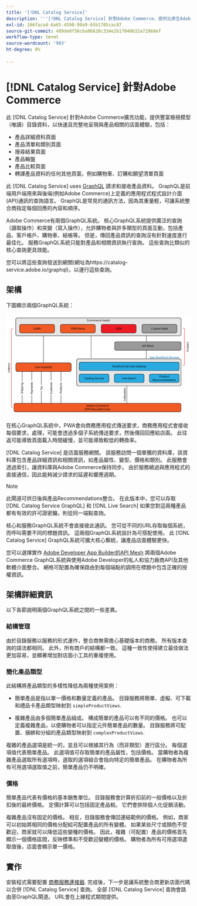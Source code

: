 ```yaml
---
title: '[!DNL Catalog Service]'
description: '''[!DNL Catalog Service] 針對Adobe Commerce，提供比原生Adobe Commerce GraphQL查詢更快速擷取「產品顯示頁面」和「產品清單頁面」內容的方法。'
exl-id: 266faca4-6a65-4590-99a9-65b1705cac87
source-git-commit: 489de0f56cba06620c334e2b17040b32a72968ef
workflow-type: tm+mt
source-wordcount: '903'
ht-degree: 0%

---
```


# [!DNL Catalog Service] 針對Adobe Commerce

此 [!DNL Catalog Service] 針對Adobe Commerce擴充功能，提供豐富檢視模型（唯讀）目錄資料，以快速且完整地呈現與產品相關的店面體驗，包括：

* 產品詳細資料頁面
* 產品清單和類別頁面
* 搜尋結果頁面
* 產品輪盤
* 產品比較頁面
* 轉譯產品資料的任何其他頁面，例如購物車、訂購和願望清單頁面

此 [!DNL Catalog Service] uses [GraphQL](https://graphql.org/) 請求和接收產品資料。 GraphQL是前端用戶端用來與後端(例如Adobe Commerce)上定義的應用程式程式設計介面(API)通訊的查詢語言。 GraphQL是常見的通訊方法，因為其重量輕，可讓系統整合商指定每個回應的內容和順序。

Adobe Commerce有兩個GraphQL系統。 核心GraphQL系統提供廣泛的查詢（讀取操作）和突變（寫入操作），允許購物者與許多類型的頁面互動，包括產品、客戶帳戶、購物車、結帳等。 但是，傳回產品資訊的查詢沒有針對速度進行最佳化。 服務GraphQL系統只能對產品和相關資訊執行查詢。 這些查詢比類似的核心查詢更具效能。

您可以將這些查詢發送到網關(網址為https://catalog-service.adobe.io/graphql)，以運行這些查詢。

## 架構

下圖顯示兩個GraphQL系統：

![目錄架構圖](assets/catalog-service-architecture.png)

在核心GraphQL系統中，PWA會向商務應用程式傳送要求，商務應用程式會接收每個要求，處理，可能會透過多個子系統傳送要求，然後傳回回應給店面。 此往返可能導致頁面載入時間緩慢，並可能導致較低的轉換率。

[!DNL Catalog Service] 是店面服務網關。 該服務訪問一個單獨的資料庫，該資料庫包含產品詳細資訊和相關資訊，如產品屬性、變型、價格和類別。 此服務會透過索引，讓資料庫與Adobe Commerce保持同步。
由於服務繞過與應用程式的直接通信，因此能夠減少請求的延遲和響應週期。

>[!NOTE]
>
>此閘道可供日後與產品Recommendations整合。 在此版本中，您可以存取 [!DNL Catalog Service GraphQL] 和 [!DNL Live Search] 如果您對這兩種產品都有有效的許可證密鑰，則從同一端點查詢。

核心和服務GraphQL系統不會直接彼此通訊。 您可從不同的URL存取每個系統，而呼叫需要不同的標題資訊。 這兩個GraphQL系統設計為可搭配使用。 此 [!DNL Catalog Service] GraphQL系統可擴大核心繫統，讓產品店面體驗更快。

您可以選擇實作 [Adobe Developer App Builder的API Mesh](https://developer.adobe.com/graphql-mesh-gateway/) 將兩個Adobe Commerce GraphQL系統與使用Adobe Developer的私人和協力廠商API及其他軟體介面整合。 網格可配置為確保路由到每個端點的調用在標題中包含正確的授權資訊。

## 架構詳細資訊

以下各節說明兩個GraphQL系統之間的一些差異。

### 結構管理

由於目錄服務以服務的形式運作，整合商無需擔心基礎版本的商務。 所有版本查詢的語法都相同。 此外，所有商戶的結構都一致。 這種一致性使得建立最佳做法更加容易，並顯著增加對店面小工具的重複使用。

### 簡化產品類型

此結構將產品類型的多樣性降低為兩種使用案例：

* 簡單產品是指以單一價格和數量定義的產品。 目錄服務將簡單、虛擬、可下載和禮品卡產品類型映射到 `simpleProductViews`.

* 複雜產品由多個簡單產品組成。 構成簡單的產品可以有不同的價格。 也可以定義複雜產品，以便購物者可以指定元件簡單產品的數量。 目錄服務將可配置、捆綁和分組的產品類型映射到 `complexProductViews`.

複雜的產品選項是統一的，並且可以根據其行為（而非類型）進行區分。 每個選項值代表簡單產品。 此選項值可存取簡單的產品屬性，包括價格。 當購物者為複雜產品選取所有選項時，選取的選項組合會指向特定的簡單產品。 在購物者為所有可用選項選取值之前，簡單產品仍不明確。

### 價格

簡單產品代表有價格的基本銷售單位。 目錄服務會計算折扣前的一般價格以及折扣後的最終價格。 定價計算可以包括固定產品稅。 它們會排除個人化促銷活動。

複雜產品沒有固定的價格。 相反，目錄服務會傳回連結範例的價格。 例如，商家可以初始將相同的價格分配給可配置產品的所有變體。 如果某些尺寸或顏色不受歡迎，商家就可以降低這些變種的價格。 因此，複雜（可配置）產品的價格首先顯示一個價格區間，反映標準和不受歡迎變體的價格。 購物者為所有可用選項選取值後，店面會顯示單一價格。

## 實作

安裝程式需要配置 [商務服務連接器](../landing/saas.md). 完成後，下一步是讓系統整合商更新店面代碼以合併 [!DNL Catalog Service] 查詢。 全部 [!DNL Catalog Service] 查詢會路由至GraphQL閘道。 URL會在上線程式期間提供。
